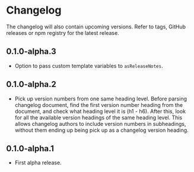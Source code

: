 # Changelog

The changelog will also contain upcoming versions. Refer to tags, GitHub releases or npm registry for the latest
release.

## 0.1.0-alpha.3

* Option to pass custom template variables to `asReleaseNotes`.

## 0.1.0-alpha.2

* Pick up version numbers from one same heading level. Before parsing changelog document, find the first version number
  heading from the document, and check what heading level it is (h1 - h6). After this, look for all the available
  version headings of the same heading level. This allows changelog authors to include version numbers in subheadings,
  without them ending up being pick up as a changelog version heading.

## 0.1.0-alpha.1

* First alpha release.
